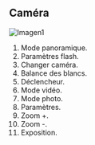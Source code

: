 ## Caméra

![Imagen1](http://static.energysistem.com/images/manuals/39530/53708b799ae7e.jpg)

1. Mode panoramique.
2. Paramètres flash.
3. Changer caméra.
4. Balance des blancs.
5. Déclencheur.
6. Mode vidéo.
7. Mode photo.
8. Paramètres.
9. Zoom +.
10. Zoom -.
11. Exposition.

